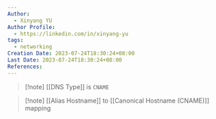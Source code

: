 ```yaml
---
Author:
  - Xinyang YU
Author Profile:
  - https://linkedin.com/in/xinyang-yu
tags:
  - networking
Creation Date: 2023-07-24T18:30:24+08:00
Last Date: 2023-07-24T18:30:24+08:00
References:
---
```

>[!note] [[DNS Type]] is ``CNAME``


>[!note] [[Alias Hostname]] to [[Canonical Hostname (CNAME)]] mapping